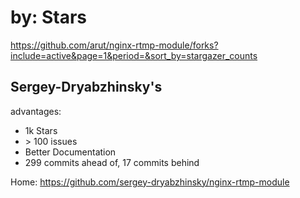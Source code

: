 # by: Stars
https://github.com/arut/nginx-rtmp-module/forks?include=active&page=1&period=&sort_by=stargazer_counts

## Sergey-Dryabzhinsky's
advantages:
- 1k Stars
- \> 100 issues
- Better Documentation
- 299 commits ahead of, 17 commits behind

Home: https://github.com/sergey-dryabzhinsky/nginx-rtmp-module
